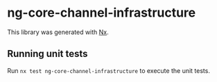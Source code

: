 # ng-core-channel-infrastructure

This library was generated with [Nx](https://nx.dev).

## Running unit tests

Run `nx test ng-core-channel-infrastructure` to execute the unit tests.
